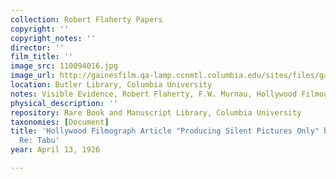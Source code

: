 ```yaml
---
collection: Robert Flaherty Papers
copyright: ''
copyright_notes: ''
director: ''
film_title: ''
image_src: 110094016.jpg
image_url: http://gainesfilm.qa-lamp.ccnmtl.columbia.edu/sites/files/gainesfilm/images/110094016.jpg
location: Butler Library, Columbia University
notes: Visible Evidence, Robert Flaherty, F.W. Murnau, Hollywood Filmograph, Tabu
physical_description: ''
repository: Rare Book and Manuscript Library, Columbia University
taxonomies: [Document]
title: 'Hollywood Filmograph Article "Producing Silent Pictures Only" by Harry Burns
  Re: Tabu'
year: April 13, 1926

---
```

